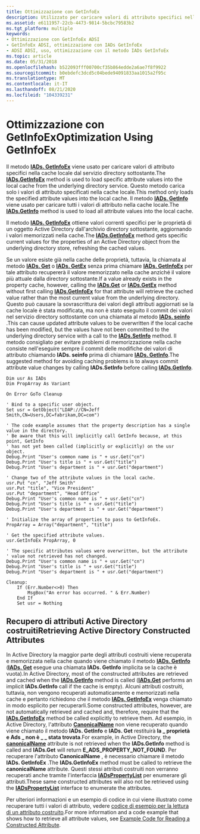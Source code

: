 ```yaml
---
title: Ottimizzazione con GetInfoEx
description: Utilizzato per caricare valori di attributo specifici nella cache locale dal servizio directory sottostante.
ms.assetid: e6111957-22cb-4473-9814-5bcbc79583b2
ms.tgt_platform: multiple
keywords:
- Ottimizzazione con GetInfoEx ADSI
- GetInfoEx ADSI, ottimizzazione con IADs GetInfoEx
- ADSI ADSI, uso, ottimizzazione con il metodo IADs GetInfoEx
ms.topic: article
ms.date: 05/31/2018
ms.openlocfilehash: b522093fff00700cf35b864edde2a6ae7f8f9922
ms.sourcegitcommit: b0ebdefc3dcd5c04bede94091833aa1015a2f95c
ms.translationtype: MT
ms.contentlocale: it-IT
ms.lasthandoff: 08/21/2020
ms.locfileid: "104339231"
---
```

# <a name="optimization-using-getinfoex"></a><span data-ttu-id="afafb-106">Ottimizzazione con GetInfoEx</span><span class="sxs-lookup"><span data-stu-id="afafb-106">Optimization Using GetInfoEx</span></span>

<span data-ttu-id="afafb-107">Il metodo [**IADs. GetInfoEx**](/windows/desktop/api/Iads/nf-iads-iads-getinfoex) viene usato per caricare valori di attributo specifici nella cache locale dal servizio directory sottostante.</span><span class="sxs-lookup"><span data-stu-id="afafb-107">The [**IADs.GetInfoEx**](/windows/desktop/api/Iads/nf-iads-iads-getinfoex) method is used to load specific attribute values into the local cache from the underlying directory service.</span></span> <span data-ttu-id="afafb-108">Questo metodo carica solo i valori di attributo specificati nella cache locale.</span><span class="sxs-lookup"><span data-stu-id="afafb-108">This method only loads the specified attribute values into the local cache.</span></span> <span data-ttu-id="afafb-109">Il metodo [**IADs. GetInfo**](/windows/desktop/api/Iads/nf-iads-iads-getinfo) viene usato per caricare tutti i valori di attributo nella cache locale.</span><span class="sxs-lookup"><span data-stu-id="afafb-109">The [**IADs.GetInfo**](/windows/desktop/api/Iads/nf-iads-iads-getinfo) method is used to load all attribute values into the local cache.</span></span>

<span data-ttu-id="afafb-110">Il metodo [**IADs. GetInfoEx**](/windows/desktop/api/Iads/nf-iads-iads-getinfoex) ottiene valori correnti specifici per le proprietà di un oggetto Active Directory dall'archivio directory sottostante, aggiornando i valori memorizzati nella cache.</span><span class="sxs-lookup"><span data-stu-id="afafb-110">The [**IADs.GetInfoEx**](/windows/desktop/api/Iads/nf-iads-iads-getinfoex) method gets specific current values for the properties of an Active Directory object from the underlying directory store, refreshing the cached values.</span></span>

<span data-ttu-id="afafb-111">Se un valore esiste già nella cache delle proprietà, tuttavia, la chiamata al metodo [**IADs. Get**](/windows/desktop/api/Iads/nf-iads-iads-get) o [**IADs. GetEx**](/windows/desktop/api/Iads/nf-iads-iads-getex) senza prima chiamare [**IADs. GetInfoEx**](/windows/desktop/api/Iads/nf-iads-iads-getinfoex) per tale attributo recupererà il valore memorizzato nella cache anziché il valore più attuale dalla directory sottostante.</span><span class="sxs-lookup"><span data-stu-id="afafb-111">If a value already exists in the property cache, however, calling the [**IADs.Get**](/windows/desktop/api/Iads/nf-iads-iads-get) or [**IADs.GetEx**](/windows/desktop/api/Iads/nf-iads-iads-getex) method without first calling [**IADs.GetInfoEx**](/windows/desktop/api/Iads/nf-iads-iads-getinfoex) for that attribute will retrieve the cached value rather than the most current value from the underlying directory.</span></span> <span data-ttu-id="afafb-112">Questo può causare la sovrascrittura dei valori degli attributi aggiornati se la cache locale è stata modificata, ma non è stato eseguito il commit dei valori nel servizio directory sottostante con una chiamata al metodo [**IADs. seinfo**](/windows/desktop/api/Iads/nf-iads-iads-setinfo) .</span><span class="sxs-lookup"><span data-stu-id="afafb-112">This can cause updated attribute values to be overwritten if the local cache has been modified, but the values have not been committed to the underlying directory service with a call to the [**IADs.SetInfo**](/windows/desktop/api/Iads/nf-iads-iads-setinfo) method.</span></span> <span data-ttu-id="afafb-113">Il metodo consigliato per evitare problemi di memorizzazione nella cache consiste nell'eseguire sempre il commit delle modifiche dei valori di attributo chiamando **IADs. seinfo** prima di chiamare [**IADs. GetInfo**](/windows/desktop/api/Iads/nf-iads-iads-getinfo).</span><span class="sxs-lookup"><span data-stu-id="afafb-113">The suggested method for avoiding caching problems is to always commit attribute value changes by calling **IADs.SetInfo** before calling [**IADs.GetInfo**](/windows/desktop/api/Iads/nf-iads-iads-getinfo).</span></span>


```VB
Dim usr As IADs
Dim PropArray As Variant

On Error GoTo Cleanup

' Bind to a specific user object.
Set usr = GetObject("LDAP://CN=Jeff Smith,CN=Users,DC=fabrikam,DC=com")
 
' The code example assumes that the property description has a single value in the directory.
' Be aware that this will implicitly call GetInfo because, at this point, GetInfo
' has not yet been called (implicitly or explicitly) on the usr object.
Debug.Print "User's common name is " + usr.Get("cn")
Debug.Print "User's title is " + usr.Get("title")
Debug.Print "User's department is " + usr.Get("department")

' Change two of the attribute values in the local cache.
usr.Put "cn", "Jeff Smith"
usr.Put "title", "Vice President"
usr.Put "department", "Head Office"
Debug.Print "User's common name is " + usr.Get("cn")
Debug.Print "User's title is " + usr.Get("title")
Debug.Print "User's department is " + usr.Get("department")

' Initialize the array of properties to pass to GetInfoEx.
PropArray = Array("department", "title")
 
' Get the specified attribute values.
usr.GetInfoEx PropArray, 0

' The specific attributes values were overwritten, but the attribute
' value not retrieved has not changed.
Debug.Print "User's common name is " + usr.Get("cn")
Debug.Print "User's title is " + usr.Get("title")
Debug.Print "User's department is " + usr.Get("department")

Cleanup:
    If (Err.Number<>0) Then
        MsgBox("An error has occurred. " & Err.Number)
    End If
    Set usr = Nothing
```



## <a name="retrieving-active-directory-constructed-attributes"></a><span data-ttu-id="afafb-114">Recupero di attributi Active Directory costruiti</span><span class="sxs-lookup"><span data-stu-id="afafb-114">Retrieving Active Directory Constructed Attributes</span></span>

<span data-ttu-id="afafb-115">In Active Directory la maggior parte degli attributi costruiti viene recuperata e memorizzata nella cache quando viene chiamato il metodo [**IADs. GetInfo**](/windows/desktop/api/Iads/nf-iads-iads-getinfo) ([**IADs. Get**](/windows/desktop/api/Iads/nf-iads-iads-get) esegue una chiamata **IADs. GetInfo** implicita se la cache è vuota).</span><span class="sxs-lookup"><span data-stu-id="afafb-115">In Active Directory, most of the constructed attributes are retrieved and cached when the [**IADs.GetInfo**](/windows/desktop/api/Iads/nf-iads-iads-getinfo) method is called ([**IADs.Get**](/windows/desktop/api/Iads/nf-iads-iads-get) performs an implicit **IADs.GetInfo** call if the cache is empty).</span></span> <span data-ttu-id="afafb-116">Alcuni attributi costruiti, tuttavia, non vengono recuperati automaticamente e memorizzati nella cache e pertanto richiedono che il metodo [**IADs. GetInfoEx**](/windows/desktop/api/Iads/nf-iads-iads-getinfoex) venga chiamato in modo esplicito per recuperarli.</span><span class="sxs-lookup"><span data-stu-id="afafb-116">Some constructed attributes, however, are not automatically retrieved and cached and, therefore, require that the [**IADs.GetInfoEx**](/windows/desktop/api/Iads/nf-iads-iads-getinfoex) method be called explicitly to retrieve them.</span></span> <span data-ttu-id="afafb-117">Ad esempio, in Active Directory, l'attributo [**CanonicalName**](/windows/desktop/ADSchema/a-canonicalname) non viene recuperato quando viene chiamato il metodo **IADs. GetInfo** e **IADs. Get** restituirà **la \_ proprietà e Ads \_ non è \_ \_ stata trovata**.</span><span class="sxs-lookup"><span data-stu-id="afafb-117">For example, in Active Directory, the [**canonicalName**](/windows/desktop/ADSchema/a-canonicalname) attribute is not retrieved when the **IADs.GetInfo** method is called and **IADs.Get** will return **E\_ADS\_PROPERTY\_NOT\_FOUND**.</span></span> <span data-ttu-id="afafb-118">Per recuperare l'attributo **CanonicalName** , è necessario chiamare il metodo **IADs. GetInfoEx** .</span><span class="sxs-lookup"><span data-stu-id="afafb-118">The **IADs.GetInfoEx** method must be called to retrieve the **canonicalName** attribute.</span></span> <span data-ttu-id="afafb-119">Questi stessi attributi costruiti non verranno recuperati anche tramite l'interfaccia [**IADsPropertyList**](/windows/desktop/api/Iads/nn-iads-iadspropertylist) per enumerare gli attributi.</span><span class="sxs-lookup"><span data-stu-id="afafb-119">These same constructed attributes will also not be retrieved using the [**IADsPropertyList**](/windows/desktop/api/Iads/nn-iads-iadspropertylist) interface to enumerate the attributes.</span></span>

<span data-ttu-id="afafb-120">Per ulteriori informazioni e un esempio di codice in cui viene illustrato come recuperare tutti i valori di attributo, vedere [codice di esempio per la lettura di un attributo costruito](example-code-for-reading-a-constructed-attribute.md).</span><span class="sxs-lookup"><span data-stu-id="afafb-120">For more information and a code example that shows how to retrieve all attribute values, see [Example Code for Reading a Constructed Attribute](example-code-for-reading-a-constructed-attribute.md).</span></span>

 

 